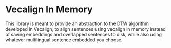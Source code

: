 # Vecalign In Memory

This library is meant to provide an abstraction to the DTW algorithm developed in Vecalign, to align sentences using vecalign in memory instead of saving embeddings and overlapped sentences to disk, while also using whatever multilingual sentence embedded you choose.


